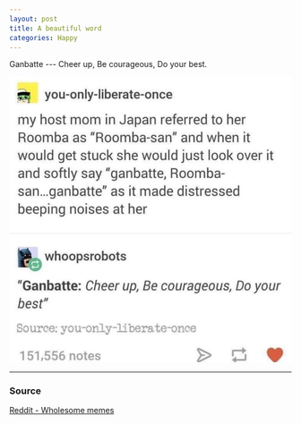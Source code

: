 ```yaml
---
layout: post
title: A beautiful word
categories: Happy
---
```


Ganbatte --- Cheer up, Be courageous, Do your best.

![Ganbatte roomba-san](/assets/img/a-beautiful-word-ganbatte.jpg)

---

### Source

[Reddit - Wholesome memes](https://www.reddit.com/r/wholesomememes/comments/ar5er6/ganbatte_roombasan/)
